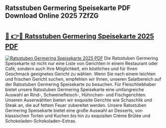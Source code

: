 ## Ratsstuben Germering Speisekarte PDF Download Online 2025 7ZfZG

# <h2><a href="http://gce2h57.nevu.top/?p=Ratsstuben+Germering+Speisekarte">🔗 👉🔴 Ratsstuben Germering Speisekarte 2025 PDF</a></h2>

[![Ratsstuben Germering Speisekarte 2025 PDF](https://i.imgur.com/dBaPXMq.png)](http://gce2h57.nevu.top/?p=Ratsstuben+Germering+Speisekarte)
Die Ratsstuben Germering Speisekarte ist nicht nur eine Liste von Gerichten in einem Restaurant oder Café, sondern auch Ihre Möglichkeit, ein köstliches und für Ihren Geschmack geeignetes Gericht zu wählen. Wenn Sie nach einem leichten und frischen Gericht suchen, empfehlen wir Ihnen, unseren Salatbereich auf der Ratsstuben Germering Speisekarte zu besuchen. Für Fleischliebhaber bietet unsere Ratsstuben Germering Speisekarte eine umfangreiche Auswahl an Rind-, Schweinefleisch-, Hühnchen- und Fischgerichten. Unseren Auserwählten bieten wir exquisite Gerichte wie Schaschlik und Steak an, die auf fettem Feuer zubereitet werden. Unsere Ratsstuben Germering Speisekarte bietet eine große Auswahl an Desserts, von klassischen Torten und Kuchen bis hin zu exquisiten Crème Brûlée und Schokoladen-Schokoladen-Extras.
